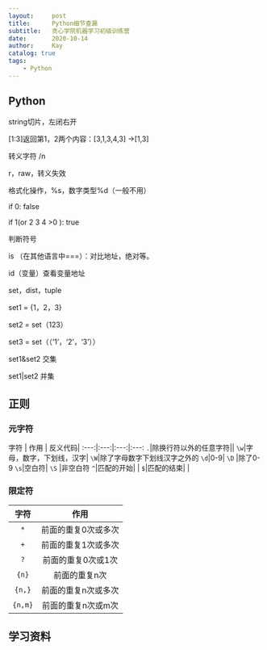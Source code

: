 ```yaml
---
layout:     post
title:      Python细节查漏
subtitle:   贪心学院机器学习初级训练营
date:       2020-10-14
author:     Kay
catalog: true
tags:
    - Python
---
```




## Python
string切片，左闭右开

[1:3]返回第1，2两个内容：[3,1,3,4,3] ->[1,3]

转义字符 /n

r，raw，转义失效

格式化操作，%s，数字类型%d（一般不用）



if 0: false

if 1(or 2 3 4 >0 ): true

判断符号

is （在其他语言中===）：对比地址，绝对等。

id（变量）查看变量地址

set，dist，tuple

set1 = {1，2，3}

set2 = set（123）

set3 = set（（‘1’，‘2’，‘3’））

set1&set2 交集

set1\|set2 并集 



## 正则

### 元字符

字符 | 作用 | 反义代码|
:---:|:---:|:---:|:---:
`.`|除换行符以外的任意字符||
`\w`|字母，数字，下划线，汉字| `\W`|除了字母数字下划线汉字之外的
`\d`|0-9| `\D` |除了0-9
`\s`|空白符| `\S` |非空白符
`^`|匹配的开始|  |
`$`|匹配的结束|  |



### 限定符

字符 | 作用
:---:|:---:
`*`|前面的重复0次或多次
`+`|前面的重复1次或多次
`?`|前面的重复0次或1次
`{n}`|前面的重复n次
`{n,}`|前面的重复n次或多次
`{n,m}`|前面的重复n次或m次

## 学习资料

